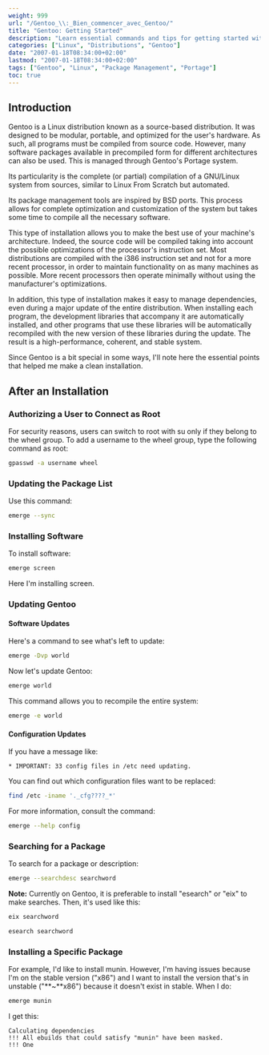 ```yaml
---
weight: 999
url: "/Gentoo_\\:_Bien_commencer_avec_Gentoo/"
title: "Gentoo: Getting Started"
description: "Learn essential commands and tips for getting started with Gentoo Linux after a fresh installation."
categories: ["Linux", "Distributions", "Gentoo"]
date: "2007-01-18T08:34:00+02:00"
lastmod: "2007-01-18T08:34:00+02:00"
tags: ["Gentoo", "Linux", "Package Management", "Portage"]
toc: true
---
```


## Introduction

Gentoo is a Linux distribution known as a source-based distribution. It was designed to be modular, portable, and optimized for the user's hardware. As such, all programs must be compiled from source code. However, many software packages available in precompiled form for different architectures can also be used. This is managed through Gentoo's Portage system.

Its particularity is the complete (or partial) compilation of a GNU/Linux system from sources, similar to Linux From Scratch but automated.

Its package management tools are inspired by BSD ports. This process allows for complete optimization and customization of the system but takes some time to compile all the necessary software.

This type of installation allows you to make the best use of your machine's architecture. Indeed, the source code will be compiled taking into account the possible optimizations of the processor's instruction set. Most distributions are compiled with the i386 instruction set and not for a more recent processor, in order to maintain functionality on as many machines as possible. More recent processors then operate minimally without using the manufacturer's optimizations.

In addition, this type of installation makes it easy to manage dependencies, even during a major update of the entire distribution. When installing each program, the development libraries that accompany it are automatically installed, and other programs that use these libraries will be automatically recompiled with the new version of these libraries during the update. The result is a high-performance, coherent, and stable system.

Since Gentoo is a bit special in some ways, I'll note here the essential points that helped me make a clean installation.

## After an Installation

### Authorizing a User to Connect as Root

For security reasons, users can switch to root with su only if they belong to the wheel group. To add a username to the wheel group, type the following command as root:

```bash
gpasswd -a username wheel
```

### Updating the Package List

Use this command:

```bash
emerge --sync
```

### Installing Software

To install software:

```bash
emerge screen
```

Here I'm installing screen.

### Updating Gentoo

#### Software Updates

Here's a command to see what's left to update:

```bash
emerge -Dvp world
```

Now let's update Gentoo:

```bash
emerge world
```

This command allows you to recompile the entire system:

```bash
emerge -e world
```

#### Configuration Updates

If you have a message like:

```
* IMPORTANT: 33 config files in /etc need updating.
```

You can find out which configuration files want to be replaced:

```bash
find /etc -iname '._cfg????_*'
```

For more information, consult the command:

```bash
emerge --help config
```

### Searching for a Package

To search for a package or description:

```bash
emerge --searchdesc searchword
```

**Note:** Currently on Gentoo, it is preferable to install "esearch" or "eix" to make searches. Then, it's used like this:

```bash
eix searchword
```
```bash
esearch searchword
```

### Installing a Specific Package

For example, I'd like to install munin. However, I'm having issues because I'm on the stable version ("x86") and I want to install the version that's in unstable ("**~**x86") because it doesn't exist in stable. When I do:

```bash
emerge munin
```

I get this:

```
Calculating dependencies
!!! All ebuilds that could satisfy "munin" have been masked.
!!! One
